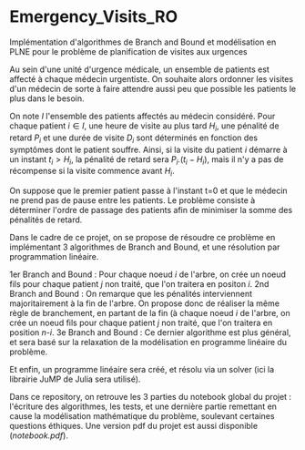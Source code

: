 # Emergency_Visits_RO
Implémentation d'algorithmes de Branch and Bound et modélisation en PLNE pour le problème de planification de visites aux urgences

Au sein d'une unité d'urgence médicale, un ensemble de patients est affecté à chaque médecin urgentiste. On souhaite alors ordonner les visites d'un médecin de sorte à faire attendre aussi peu que possible les patients le plus dans le besoin.

On note *I* l'ensemble des patients affectés au médecin considéré. Pour chaque patient $i \in I$, une heure de visite au plus tard $H_i$, une pénalité de retard $P_i$ et une durée de visite $D_i$ sont déterminés en fonction des symptômes dont le patient souffre. Ainsi, si la visite du patient *i* démarre à un instant $t_i > H_i$, la pénalité de retard sera $P_i.(t_i-H_i)$, mais il n'y a pas de récompense si la visite commence avant $H_i$.

On suppose que le premier patient passe à l'instant t=0 et que le médecin ne prend pas de pause entre les patients. Le problème consiste à déterminer l'ordre de passage des patients afin de minimiser la somme des pénalités de retard. 

Dans le cadre de ce projet, on se propose de résoudre ce problème en implémentant 3 algorithmes de Branch and Bound, et une résolution par programmation linéaire.

1er Branch and Bound : Pour chaque noeud *i* de l'arbre, on crée un noeud fils pour chaque patient *j* non traité, que l'on traitera en positon *i*.
2nd Branch and Bound : On remarque que les pénalités interviennent majoritairement à la fin de l'arbre. On propose donc de réaliser la même règle de branchement, en partant de la fin (à chaque noeud *i* de l'arbre, on crée un noeud fils pour chaque patient *j* non traité, que l'on traitera en position *n-i*.
3e Branch and Bound : Ce dernier algorithme est plus général, et sera basé sur la relaxation de la modélisation en programme linéaire du problème.

Et enfin, un programme linéaire sera créé, et résolu via un solver (ici la librairie JuMP de Julia sera utilisé).

Dans ce repository, on retrouve les 3 parties du notebook global du projet : l'écriture des algorithmes, les tests, et une dernière partie remettant en cause la modélisation mathématique du problème, soulevant certaines questions éthiques. Une version pdf du projet est aussi disponible (*notebook.pdf*).
